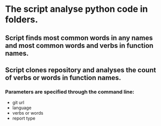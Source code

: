 # The script analyse python code in folders.

## Script finds most common words in any names and most common words and verbs in function names.

## Script clones repository and analyses the count of verbs or words in function names.

### Parameters are specified through the command line:

- git url
- language
- verbs or words
- report type